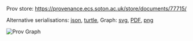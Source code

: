 
Prov store: https://provenance.ecs.soton.ac.uk/store/documents/77715/

Alternative serialisations: [json](https://provenance.ecs.soton.ac.uk/store/documents/77715.json), [turtle](https://provenance.ecs.soton.ac.uk/store/documents/77715.ttl),
Graph: [svg](https://provenance.ecs.soton.ac.uk/store/documents/77715.svg), [PDF](https://provenance.ecs.soton.ac.uk/store/documents/77715.pdf), [png](https://provenance.ecs.soton.ac.uk/store/documents/77715.png)

![Prov Graph](https://provenance.ecs.soton.ac.uk/store/documents/77715.png)

        